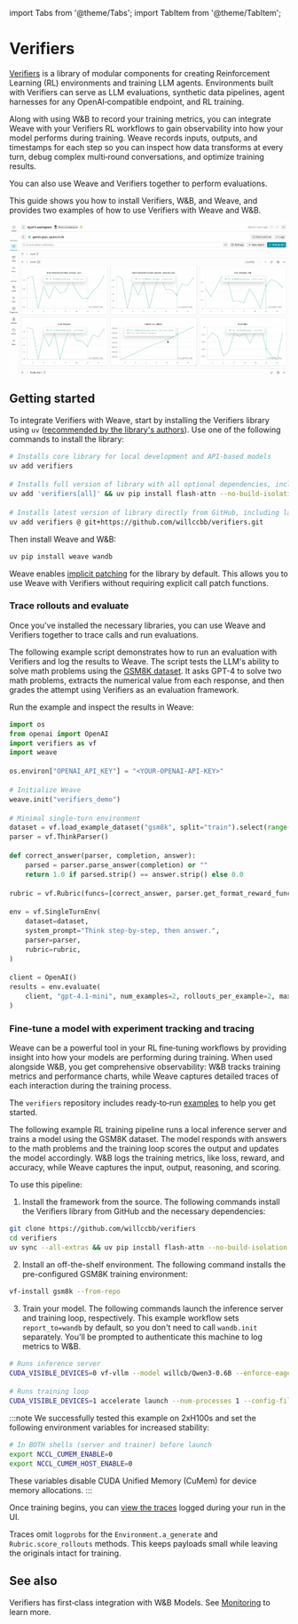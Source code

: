 import Tabs from '@theme/Tabs';
import TabItem from '@theme/TabItem';

# Verifiers

[Verifiers](https://github.com/willccbb/verifiers) is a library of modular components for creating Reinforcement Learning (RL) environments and training LLM agents. Environments built with Verifiers can serve as LLM evaluations, synthetic data pipelines, agent harnesses for any OpenAI‑compatible endpoint, and RL training.

Along with using W&B to record your training metrics, you can integrate Weave with your Verifiers RL workflows to gain observability into how your model performs during training. Weave records inputs, outputs, and timestamps for each step so you can inspect how data transforms at every turn, debug complex multi‑round conversations, and optimize training results.

You can also use Weave and Verifiers together to perform evaluations.

This guide shows you how to install Verifiers, W&B, and Weave, and provides two examples of how to use Verifiers with Weave and W&B.

![verifiers wandb run page](imgs/verifiers/verifiers.gif)

## Getting started

To integrate Verifiers with Weave, start by installing the Verifiers library using `uv` ([recommended by the library's authors](https://github.com/willccbb/verifiers?tab=readme-ov-file#setup)). Use one of the following commands to install the library:

```bash
# Installs core library for local development and API-based models
uv add verifiers

# Installs full version of library with all optional dependencies, including PyTorch and GPU support
uv add 'verifiers[all]' && uv pip install flash-attn --no-build-isolation

# Installs latest version of library directly from GitHub, including latest unreleased features and fixes
uv add verifiers @ git+https://github.com/willccbb/verifiers.git
```

Then install Weave and W&B:

```bash
uv pip install weave wandb
```

Weave enables [implicit patching](../integrations/index.md) for the library by default. This allows you to use Weave with Verifiers without requiring explicit call patch functions.

### Trace rollouts and evaluate

Once you've installed the necessary libraries, you can use Weave and Verifiers together to trace calls and run evaluations.

The following example script demonstrates how to run an evaluation with Verifiers and log the results to Weave. The script tests the LLM's ability to solve math problems using the [GSM8K dataset](https://huggingface.co/datasets/openai/gsm8k). It asks GPT-4 to solve two math problems, extracts the numerical value from each response, and then grades the attempt using Verifiers as an evaluation framework.

Run the example and inspect the results in Weave:

```python
import os
from openai import OpenAI
import verifiers as vf
import weave

os.environ["OPENAI_API_KEY"] = "<YOUR-OPENAI-API-KEY>"

# Initialize Weave
weave.init("verifiers_demo")

# Minimal single-turn environment
dataset = vf.load_example_dataset("gsm8k", split="train").select(range(2))
parser = vf.ThinkParser()

def correct_answer(parser, completion, answer):
    parsed = parser.parse_answer(completion) or ""
    return 1.0 if parsed.strip() == answer.strip() else 0.0

rubric = vf.Rubric(funcs=[correct_answer, parser.get_format_reward_func()], weights=[1.0, 0.2])

env = vf.SingleTurnEnv(
    dataset=dataset,
    system_prompt="Think step-by-step, then answer.",
    parser=parser,
    rubric=rubric,
)

client = OpenAI()
results = env.evaluate(
    client, "gpt-4.1-mini", num_examples=2, rollouts_per_example=2, max_concurrent=8
)
```

### Fine-tune a model with experiment tracking and tracing

Weave can be a powerful tool in your RL fine‑tuning workflows by providing insight into how your models are performing during training. When used alongside W&B, you get comprehensive observability: W&B tracks training metrics and performance charts, while Weave captures detailed traces of each interaction during the training process.

The `verifiers` repository includes ready‑to‑run [examples](https://github.com/willccbb/verifiers/tree/main/examples/grpo) to help you get started.

The following example RL training pipeline runs a local inference server and trains a model using the GSM8K dataset. The model responds with answers to the math problems and the training loop scores the output and updates the model accordingly. W&B logs the training metrics, like loss, reward, and accuracy, while Weave captures the input, output, reasoning, and scoring.

To use this pipeline:

1. Install the framework from the source. The following commands install the Verifiers library from GitHub and the necessary dependencies:

```bash
git clone https://github.com/willccbb/verifiers
cd verifiers
uv sync --all-extras && uv pip install flash-attn --no-build-isolation
```

2. Install an off-the-shelf environment. The following command installs the pre-configured GSM8K training environment:

```bash
vf-install gsm8k --from-repo
```

3. Train your model. The following commands launch the inference server and training loop, respectively. This example workflow sets `report_to=wandb` by default, so you don't need to call `wandb.init` separately. You'll be prompted to authenticate this machine to log metrics to W&B.


```bash
# Runs inference server
CUDA_VISIBLE_DEVICES=0 vf-vllm --model willcb/Qwen3-0.6B --enforce-eager --disable-log-requests

# Runs training loop
CUDA_VISIBLE_DEVICES=1 accelerate launch --num-processes 1 --config-file configs/zero3.yaml examples/grpo/train_gsm8k.py
```

:::note
We successfully tested this example on 2xH100s and set the following environment variables for increased stability:

```bash
# In BOTH shells (server and trainer) before launch
export NCCL_CUMEM_ENABLE=0
export NCCL_CUMEM_HOST_ENABLE=0
```

These variables disable CUDA Unified Memory (CuMem) for device memory allocations.
:::

Once training begins, you can [view the traces](../../guides/tools/weave-in-workspaces) logged during your run in the UI.

Traces omit `logprobs` for the `Environment.a_generate` and `Rubric.score_rollouts` methods. This keeps payloads small while leaving the originals intact for training.

## See also

Verifiers has first‑class integration with W&B Models. See [Monitoring](https://verifiers.readthedocs.io/en/latest/training.html#monitoring) to learn more.
